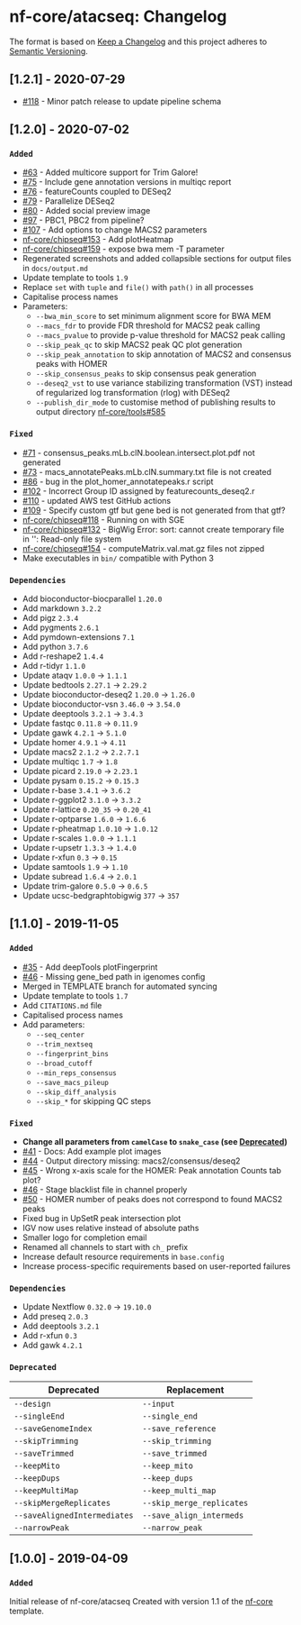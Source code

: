 # nf-core/atacseq: Changelog

The format is based on [Keep a Changelog](http://keepachangelog.com/en/1.0.0/)
and this project adheres to [Semantic Versioning](http://semver.org/spec/v2.0.0.html).

## [1.2.1] - 2020-07-29

* [#118](https://github.com/nf-core/atacseq/issues/118) - Minor patch release to update pipeline schema

## [1.2.0] - 2020-07-02

### `Added`

* [#63](https://github.com/nf-core/atacseq/issues/63) - Added multicore support for Trim Galore!
* [#75](https://github.com/nf-core/atacseq/issues/75) - Include gene annotation versions in multiqc report
* [#76](https://github.com/nf-core/atacseq/issues/76) - featureCounts coupled to DESeq2
* [#79](https://github.com/nf-core/atacseq/issues/79) - Parallelize DESeq2
* [#80](https://github.com/nf-core/atacseq/pull/80) - Added social preview image
* [#97](https://github.com/nf-core/atacseq/issues/97) - PBC1, PBC2 from pipeline?
* [#107](https://github.com/nf-core/atacseq/issues/107) - Add options to change MACS2 parameters
* [nf-core/chipseq#153](https://github.com/nf-core/chipseq/issues/153) - Add plotHeatmap
* [nf-core/chipseq#159](https://github.com/nf-core/chipseq/issues/159) - expose bwa mem -T parameter
* Regenerated screenshots and added collapsible sections for output files in `docs/output.md`
* Update template to tools `1.9`
* Replace `set` with `tuple` and `file()` with `path()` in all processes
* Capitalise process names
* Parameters:
    * `--bwa_min_score` to set minimum alignment score for BWA MEM
    * `--macs_fdr` to provide FDR threshold for MACS2 peak calling
    * `--macs_pvalue` to provide p-value threshold for MACS2 peak calling
    * `--skip_peak_qc` to skip MACS2 peak QC plot generation
    * `--skip_peak_annotation` to skip annotation of MACS2 and consensus peaks with HOMER
    * `--skip_consensus_peaks` to skip consensus peak generation
    * `--deseq2_vst` to use variance stabilizing transformation (VST) instead of regularized log transformation (rlog) with DESeq2
    * `--publish_dir_mode` to customise method of publishing results to output directory [nf-core/tools#585](https://github.com/nf-core/tools/issues/585)

### `Fixed`

* [#71](https://github.com/nf-core/atacseq/issues/71) - consensus_peaks.mLb.clN.boolean.intersect.plot.pdf not generated
* [#73](https://github.com/nf-core/atacseq/issues/73) - macs_annotatePeaks.mLb.clN.summary.txt file is not created
* [#86](https://github.com/nf-core/atacseq/issues/86) - bug in the plot_homer_annotatepeaks.r script
* [#102](https://github.com/nf-core/atacseq/issues/102) - Incorrect Group ID assigned by featurecounts_deseq2.r
* [#110](https://github.com/nf-core/atacseq/pull/110) - updated AWS test GitHub actions
* [#109](https://github.com/nf-core/atacseq/issues/109) - Specify custom gtf but gene bed is not generated from that gtf?
* [nf-core/chipseq#118](https://github.com/nf-core/chipseq/issues/118) - Running on with SGE
* [nf-core/chipseq#132](https://github.com/nf-core/chipseq/issues/132) - BigWig Error: sort: cannot create temporary file in '': Read-only file system
* [nf-core/chipseq#154](https://github.com/nf-core/chipseq/issues/154) - computeMatrix.val.mat.gz files not zipped
* Make executables in `bin/` compatible with Python 3

### `Dependencies`

* Add bioconductor-biocparallel `1.20.0`
* Add markdown `3.2.2`
* Add pigz `2.3.4`
* Add pygments `2.6.1`
* Add pymdown-extensions `7.1`
* Add python `3.7.6`
* Add r-reshape2 `1.4.4`
* Add r-tidyr `1.1.0`
* Update ataqv `1.0.0` -> `1.1.1`
* Update bedtools `2.27.1` -> `2.29.2`
* Update bioconductor-deseq2 `1.20.0` -> `1.26.0`
* Update bioconductor-vsn `3.46.0` -> `3.54.0`
* Update deeptools `3.2.1` -> `3.4.3`
* Update fastqc `0.11.8` -> `0.11.9`
* Update gawk `4.2.1` -> `5.1.0`
* Update homer `4.9.1` -> `4.11`
* Update macs2 `2.1.2` -> `2.2.7.1`
* Update multiqc `1.7` -> `1.8`
* Update picard `2.19.0` -> `2.23.1`
* Update pysam `0.15.2` -> `0.15.3`
* Update r-base `3.4.1` -> `3.6.2`
* Update r-ggplot2 `3.1.0` -> `3.3.2`
* Update r-lattice `0.20_35` -> `0.20_41`
* Update r-optparse `1.6.0` -> `1.6.6`
* Update r-pheatmap `1.0.10` -> `1.0.12`
* Update r-scales `1.0.0` -> `1.1.1`
* Update r-upsetr `1.3.3` -> `1.4.0`
* Update r-xfun `0.3` -> `0.15`
* Update samtools `1.9` -> `1.10`
* Update subread `1.6.4` -> `2.0.1`
* Update trim-galore `0.5.0` -> `0.6.5`
* Update ucsc-bedgraphtobigwig `377` -> `357`

## [1.1.0] - 2019-11-05

### `Added`

* [#35](https://github.com/nf-core/atacseq/issues/35) - Add deepTools plotFingerprint
* [#46](https://github.com/nf-core/atacseq/issues/46) - Missing gene_bed path in igenomes config
* Merged in TEMPLATE branch for automated syncing
* Update template to tools `1.7`
* Add `CITATIONS.md` file
* Capitalised process names
* Add parameters:
    * `--seq_center`
    * `--trim_nextseq`
    * `--fingerprint_bins`
    * `--broad_cutoff`
    * `--min_reps_consensus`
    * `--save_macs_pileup`
    * `--skip_diff_analysis`
    * `--skip_*` for skipping QC steps

### `Fixed`

* **Change all parameters from `camelCase` to `snake_case` (see [Deprecated](#Deprecated))**
* [#41](https://github.com/nf-core/atacseq/issues/41) - Docs: Add example plot images
* [#44](https://github.com/nf-core/atacseq/issues/44) - Output directory missing: macs2/consensus/deseq2
* [#45](https://github.com/nf-core/atacseq/issues/45) - Wrong x-axis scale for the HOMER: Peak annotation Counts tab plot?
* [#46](https://github.com/nf-core/atacseq/issues/46) - Stage blacklist file in channel properly
* [#50](https://github.com/nf-core/atacseq/issues/50) - HOMER number of peaks does not correspond to found MACS2 peaks
* Fixed bug in UpSetR peak intersection plot
* IGV now uses relative instead of absolute paths
* Smaller logo for completion email
* Renamed all channels to start with `ch_` prefix
* Increase default resource requirements in `base.config`
* Increase process-specific requirements based on user-reported failures

### `Dependencies`

* Update Nextflow `0.32.0` -> `19.10.0`
* Add preseq `2.0.3`
* Add deeptools `3.2.1`
* Add r-xfun `0.3`
* Add gawk `4.2.1`

### `Deprecated`

| Deprecated                   | Replacement               |
|------------------------------|---------------------------|
| `--design`                   | `--input`                 |
| `--singleEnd`                | `--single_end`            |
| `--saveGenomeIndex`          | `--save_reference`        |
| `--skipTrimming`             | `--skip_trimming`         |
| `--saveTrimmed`              | `--save_trimmed`          |
| `--keepMito`                 | `--keep_mito`             |
| `--keepDups`                 | `--keep_dups`             |
| `--keepMultiMap`             | `--keep_multi_map`        |
| `--skipMergeReplicates`      | `--skip_merge_replicates` |
| `--saveAlignedIntermediates` | `--save_align_intermeds`  |
| `--narrowPeak`               | `--narrow_peak`           |

## [1.0.0] - 2019-04-09

### `Added`

Initial release of nf-core/atacseq
Created with version 1.1 of the [nf-core](http://nf-co.re/) template.
